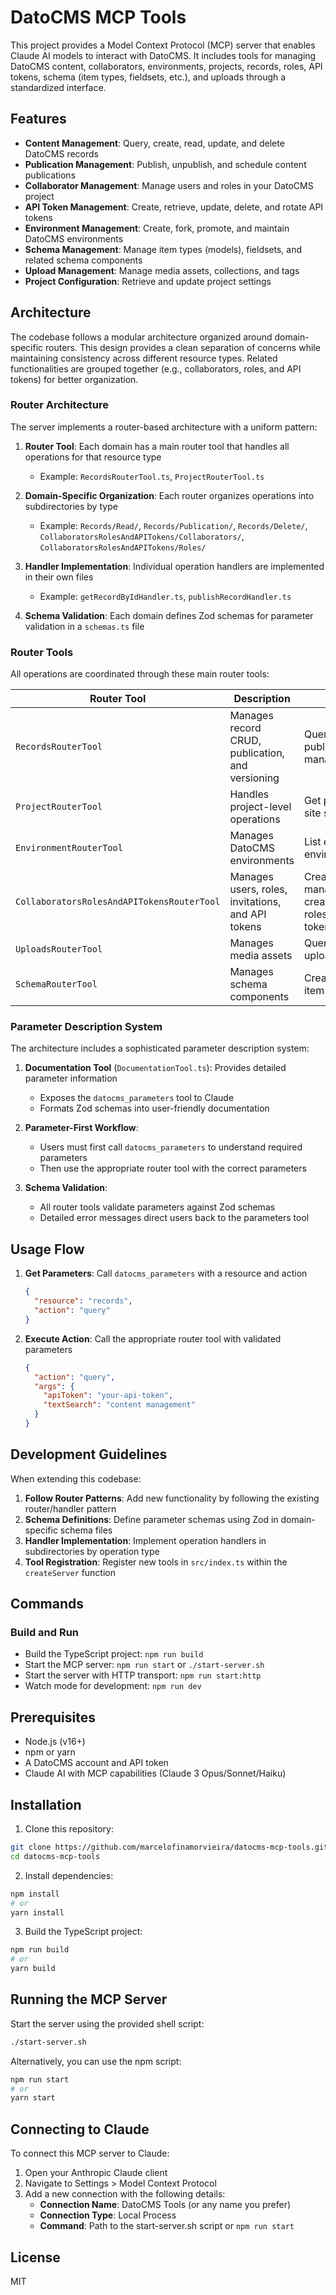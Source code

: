 # DatoCMS MCP Tools

This project provides a Model Context Protocol (MCP) server that enables Claude AI models to interact with DatoCMS. It includes tools for managing DatoCMS content, collaborators, environments, projects, records, roles, API tokens, schema (item types, fieldsets, etc.), and uploads through a standardized interface.

## Features

- **Content Management**: Query, create, read, update, and delete DatoCMS records
- **Publication Management**: Publish, unpublish, and schedule content publications
- **Collaborator Management**: Manage users and roles in your DatoCMS project
- **API Token Management**: Create, retrieve, update, delete, and rotate API tokens
- **Environment Management**: Create, fork, promote, and maintain DatoCMS environments
- **Schema Management**: Manage item types (models), fieldsets, and related schema components
- **Upload Management**: Manage media assets, collections, and tags
- **Project Configuration**: Retrieve and update project settings

## Architecture

The codebase follows a modular architecture organized around domain-specific routers. This design provides a clean separation of concerns while maintaining consistency across different resource types. Related functionalities are grouped together (e.g., collaborators, roles, and API tokens) for better organization.

### Router Architecture

The server implements a router-based architecture with a uniform pattern:

1. **Router Tool**: Each domain has a main router tool that handles all operations for that resource type
   - Example: `RecordsRouterTool.ts`, `ProjectRouterTool.ts`

2. **Domain-Specific Organization**: Each router organizes operations into subdirectories by type
   - Example: `Records/Read/`, `Records/Publication/`, `Records/Delete/`, `CollaboratorsRolesAndAPITokens/Collaborators/`, `CollaboratorsRolesAndAPITokens/Roles/`

3. **Handler Implementation**: Individual operation handlers are implemented in their own files
   - Example: `getRecordByIdHandler.ts`, `publishRecordHandler.ts`

4. **Schema Validation**: Each domain defines Zod schemas for parameter validation in a `schemas.ts` file

### Router Tools

All operations are coordinated through these main router tools:

| Router Tool | Description | Examples |
|-------------|-------------|----------|
| `RecordsRouterTool` | Manages record CRUD, publication, and versioning | Query records, publish/unpublish, manage versions |
| `ProjectRouterTool` | Handles project-level operations | Get project info, update site settings |
| `EnvironmentRouterTool` | Manages DatoCMS environments | List environments, retrieve environment details |
| `CollaboratorsRolesAndAPITokensRouterTool` | Manages users, roles, invitations, and API tokens | Create/delete users, manage invitations, create/update/delete roles, create/rotate API tokens |
| `UploadsRouterTool` | Manages media assets | Query uploads, manage upload collections |
| `SchemaRouterTool` | Manages schema components | Create/read/update/delete item types and fieldsets |

### Parameter Description System

The architecture includes a sophisticated parameter description system:

1. **Documentation Tool** (`DocumentationTool.ts`): Provides detailed parameter information
   - Exposes the `datocms_parameters` tool to Claude
   - Formats Zod schemas into user-friendly documentation

2. **Parameter-First Workflow**: 
   - Users must first call `datocms_parameters` to understand required parameters
   - Then use the appropriate router tool with the correct parameters

3. **Schema Validation**:
   - All router tools validate parameters against Zod schemas
   - Detailed error messages direct users back to the parameters tool

## Usage Flow

1. **Get Parameters**: Call `datocms_parameters` with a resource and action
   ```json
   {
     "resource": "records",
     "action": "query"
   }
   ```

2. **Execute Action**: Call the appropriate router tool with validated parameters
   ```json
   {
     "action": "query",
     "args": {
       "apiToken": "your-api-token",
       "textSearch": "content management"
     }
   }
   ```

## Development Guidelines

When extending this codebase:

1. **Follow Router Patterns**: Add new functionality by following the existing router/handler pattern
2. **Schema Definitions**: Define parameter schemas using Zod in domain-specific schema files
3. **Handler Implementation**: Implement operation handlers in subdirectories by operation type
4. **Tool Registration**: Register new tools in `src/index.ts` within the `createServer` function

## Commands

### Build and Run

- Build the TypeScript project: `npm run build`
- Start the MCP server: `npm run start` or `./start-server.sh`
- Start the server with HTTP transport: `npm run start:http`
- Watch mode for development: `npm run dev`

## Prerequisites

- Node.js (v16+)
- npm or yarn
- A DatoCMS account and API token
- Claude AI with MCP capabilities (Claude 3 Opus/Sonnet/Haiku)

## Installation

1. Clone this repository:

```bash
git clone https://github.com/marcelofinamorvieira/datocms-mcp-tools.git
cd datocms-mcp-tools
```

2. Install dependencies:

```bash
npm install
# or
yarn install
```

3. Build the TypeScript project:

```bash
npm run build
# or
yarn build
```

## Running the MCP Server

Start the server using the provided shell script:

```bash
./start-server.sh
```

Alternatively, you can use the npm script:

```bash
npm run start
# or
yarn start
```

## Connecting to Claude

To connect this MCP server to Claude:

1. Open your Anthropic Claude client
2. Navigate to Settings > Model Context Protocol
3. Add a new connection with the following details:
   - **Connection Name**: DatoCMS Tools (or any name you prefer)
   - **Connection Type**: Local Process
   - **Command**: Path to the start-server.sh script or `npm run start`

## License

MIT
